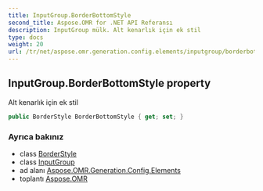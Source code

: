 ```yaml
---
title: InputGroup.BorderBottomStyle
second_title: Aspose.OMR for .NET API Referansı
description: InputGroup mülk. Alt kenarlık için ek stil
type: docs
weight: 20
url: /tr/net/aspose.omr.generation.config.elements/inputgroup/borderbottomstyle/
---
```

## InputGroup.BorderBottomStyle property

Alt kenarlık için ek stil

```csharp
public BorderStyle BorderBottomStyle { get; set; }
```

### Ayrıca bakınız

* class [BorderStyle](../../../aspose.omr.generation.config/borderstyle/)
* class [InputGroup](../)
* ad alanı [Aspose.OMR.Generation.Config.Elements](../../inputgroup/)
* toplantı [Aspose.OMR](../../../)


